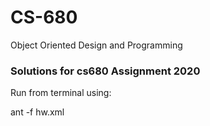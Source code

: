 # CS-680
Object Oriented Design and Programming
### Solutions for cs680 Assignment 2020

Run from terminal using:

 ant -f hw.xml
